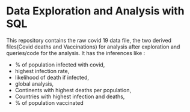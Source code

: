 # Data Exploration and Analysis with SQL

This repository contains the raw covid 19 data file, the two derived files(Covid deaths and Vaccinations) for analysis after exploration and queries/code for the analysis.
It has the inferences like : 
- % of population infected with covid,
- highest infection rate,
- likelihood of death if infected,
- global analysis,
- Continents with highest deaths per population,
- Countries with highest infection and deaths,
- % of population vaccinated
